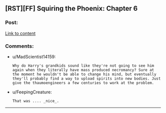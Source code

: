 ## [RST][FF] Squiring the Phoenix: Chapter 6

### Post:

[Link to content](https://www.fanfiction.net/s/11107471/6/Squiring-the-Phoenix)

### Comments:

- u/MadScientist14159:
  ```
  Why do Harry's grandkids sound like they're not going to see him again when they literally have mass produced necromancy? Sure at the moment he wouldn't be able to change his mind, but eventually they'll probably find a way to upload spirits into new bodies. Just give the thaumoengineers a few centuries to work at the problem.
  ```

- u/FeepingCreature:
  ```
  That was .... _nice_.
  ```

---

